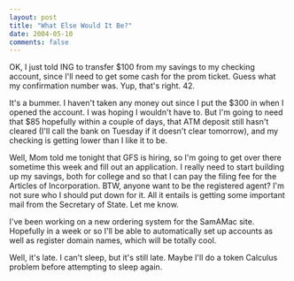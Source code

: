 ```yaml
---
layout: post
title: "What Else Would It Be?"
date: 2004-05-10
comments: false
---
```

OK, I just told ING to transfer $100 from my savings to my checking account,
since I'll need to get some cash for the prom ticket. Guess what my
confirmation number was. Yup, that's right. 42\.




It's a bummer. I haven't taken any money out since I put the $300 in when I
opened the account. I was hoping I wouldn't have to. But I'm going to need
that $85 hopefully within a couple of days, that ATM deposit still hasn't
cleared (I'll call the bank on Tuesday if it doesn't clear tomorrow), and my
checking is getting lower than I like it to be.




Well, Mom told me tonight that GFS is hiring, so I'm going to get over there
sometime this week and fill out an application. I really need to start
building up my savings, both for college and so that I can pay the filing fee
for the Articles of Incorporation. BTW, anyone want to be the registered
agent? I'm not sure who I should put down for it. All it entails is getting
some important mail from the Secretary of State. Let me know.




I've been working on a new ordering system for the SamAMac site. Hopefully in
a week or so I'll be able to automatically set up accounts as well as register
domain names, which will be totally cool.




Well, it's late. I can't sleep, but it's still late. Maybe I'll do a token
Calculus problem before attempting to sleep again.
